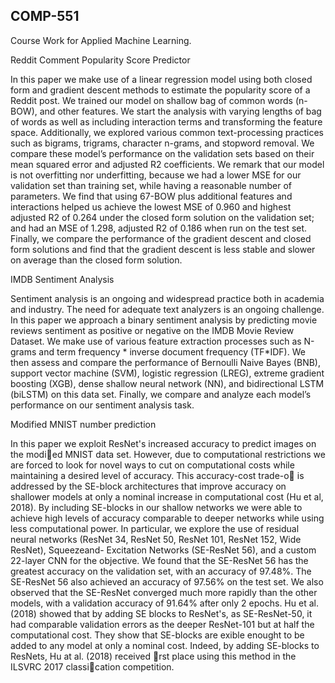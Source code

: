 ## COMP-551
Course Work for Applied Machine Learning.

Reddit Comment Popularity Score Predictor

In this paper we make use of a linear regression model using both closed form and gradient descent methods to estimate the popularity score of a Reddit post. We trained our model on shallow bag of common words (n-BOW), and other features. We start the analysis with varying lengths of bag of words as well as including interaction terms and transforming the feature space. Additionally, we explored various common text-processing practices such as bigrams, trigrams, character n-grams, and stopword removal. We compare these model’s performance on the validation sets based on their mean squared error and adjusted R2 coefficients. We remark that our model is not overfitting nor underfitting, because we had a lower MSE for our validation set than training set, while having a reasonable number of parameters. We find that using 67-BOW plus additional features and interactions helped us achieve the lowest MSE of 0.960 and highest adjusted R2 of 0.264 under the closed form solution on the validation set; and had an MSE of 1.298, adjusted R2 of 0.186 when run on the test set. Finally, we compare the performance of the gradient descent and closed form solutions and find that the gradient descent is less stable and slower on average than the closed form solution.

IMDB Sentiment Analysis

Sentiment analysis is an ongoing and widespread practice both in academia and industry. The need
for adequate text analyzers is an ongoing challenge. In this paper we approach a binary sentiment analysis by
predicting movie reviews sentiment as positive or negative on the IMDB Movie Review Dataset. We make
use of various feature extraction processes such as N-grams and term frequency * inverse document
frequency (TF*IDF). We then assess and compare the performance of Bernoulli Naive Bayes (BNB), support
vector machine (SVM), logistic regression (LREG), extreme gradient boosting (XGB), dense shallow neural
network (NN), and bidirectional LSTM (biLSTM) on this data set. Finally, we compare and analyze each
model’s performance on our sentiment analysis task.

Modified MNIST number prediction

In this paper we exploit ResNet's increased accuracy to predict images on the modied MNIST data set.
However, due to computational restrictions we are forced to look for novel ways to cut on computational
costs while maintaining a desired level of accuracy. This accuracy-cost trade-o is addressed by the SE-block
architectures that improve accuracy on shallower models at only a nominal increase in computational cost
(Hu et al, 2018). By including SE-blocks in our shallow networks we were able to achieve high levels of
accuracy comparable to deeper networks while using less computational power. In particular, we explore the
use of residual neural networks (ResNet 34, ResNet 50, ResNet 101, ResNet 152, Wide ResNet), Squeezeand-
Excitation Networks (SE-ResNet 56), and a custom 22-layer CNN for the objective. We found that the
SE-ResNet 56 has the greatest accuracy on the validation set, with an accuracy of 97.48%. The SE-ResNet
56 also achieved an accuracy of 97.56% on the test set. We also observed that the SE-ResNet converged
much more rapidly than the other models, with a validation accuracy of 91.64% after only 2 epochs.
Hu et al. (2018) showed that by adding SE blocks to ResNet's, as SE-ResNet-50, it had comparable
validation errors as the deeper ResNet-101 but at half the computational cost. They show that SE-blocks
are 
exible enought to be added to any model at only a nominal cost. Indeed, by adding SE-blocks to ResNets,
Hu at al. (2018) received rst place using this method in the ILSVRC 2017 classication competition.




